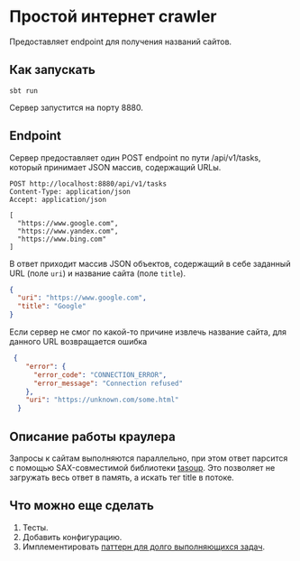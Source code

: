 # Простой интернет crawler

Предоставляет endpoint для получения названий сайтов.

## Как запускать

```shell
sbt run
```

Сервер запустится на порту 8880.

## Endpoint

Сервер предоставляет один POST endpoint по пути /api/v1/tasks, который принимает JSON массив, содержащий URLы.

```
POST http://localhost:8880/api/v1/tasks
Content-Type: application/json
Accept: application/json

[
  "https://www.google.com",
  "https://www.yandex.com",
  "https://www.bing.com"
]
```

В ответ приходит массив JSON объектов, содержащий в себе заданный URL (поле `uri`) и название сайта (поле `title`).
```JSON
{
  "uri": "https://www.google.com",
  "title": "Google"
}
```
Если сервер не смог по какой-то причине извлечь название сайта, для данного URL возвращается ошибка
```json
 {
    "error": {
      "error_code": "CONNECTION_ERROR",
      "error_message": "Connection refused"
    },
    "uri": "https://unknown.com/some.html"
  }
```
## Описание работы краулера
Запросы к сайтам выполняются параллельно, при этом ответ парсится с помощью SAX-совместимой библиотеки [tasoup](https://mvnrepository.com/artifact/org.ccil.cowan.tagsoup). Это позволяет не загружать весь ответ в память, а искать
тег title в потоке.

## Что можно еще сделать
1. Тесты.
2. Добавить конфигурацию.
3. Имплементировать [паттерн для долго выполняющихся задач](https://restfulapi.net/rest-api-design-for-long-running-tasks/).